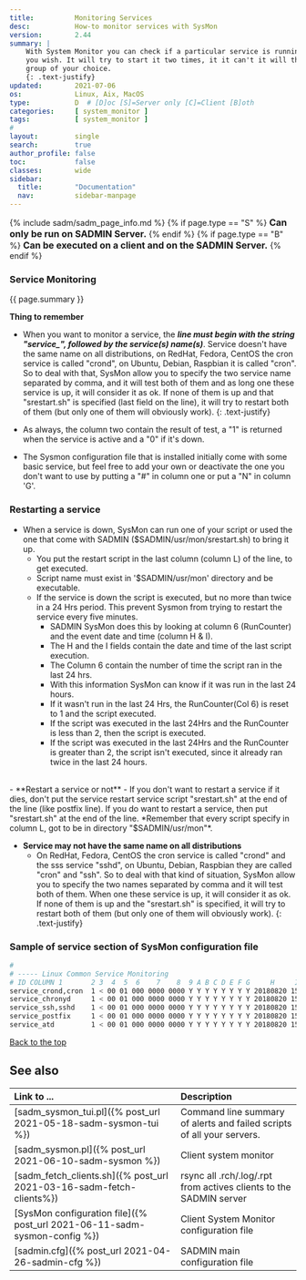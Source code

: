 ```yaml
---
title:          Monitoring Services
desc:           How-to monitor services with SysMon
version:        2.44
summary: |         
    With System Monitor you can check if a particular service is running, it can also restart it if
    you wish. It will try to start it two times, it it can't it will then send an alert to the
    group of your choice.
    {: .text-justify}
updated:        2021-07-06
os:             Linux, Aix, MacOS
type:           D  # [D]oc [S]=Server only [C]=Client [B]oth
categories:     [ system_monitor ] 
tags:           [ system_monitor ] 
#
layout:         single
search:         true
author_profile: false
toc:            false
classes:        wide
sidebar:
  title:        "Documentation"
  nav:          sidebar-manpage
---
```

<a id="top_of_page"></a>

{% include sadm/sadm_page_info.md %}
{% if page.type == "S" %}
<font size="3"><strong>Can only be run on SADMIN Server.</strong></font>
{% endif %}
{% if page.type == "B" %}
<font size="3"><strong>Can be executed on a client and on the SADMIN Server.</strong></font>
{% endif %}


<a id="service"></a>
### Service Monitoring

{{ page.summary }} 

**Thing to remember**
- When you want to monitor a service, the ***line must begin with the string "service_", 
followed by the service(s) name(s)***. Service doesn't have the same name on all distributions, on RedHat, 
Fedora, CentOS the cron service is called "crond", on Ubuntu, Debian, Raspbian it is called "cron". 
So to deal with that, SysMon allow you to specify the two service name separated by comma,
and it will test both of them and as long one these service is up, it will consider it as ok. If
none of them is up and that "srestart.sh" is specified (last field on the line), it will try to 
restart both of them (but only one of them will obviously work).
{: .text-justify}

- As always, the column two contain the result of test, a "1" is returned when the service is active and a "0" if it's down.
- The Sysmon configuration file that is installed initially come with some basic service, but feel
free to add your own or deactivate the one you don't want to use by putting a "#" in column one or
put a "N" in column 'G'.

### Restarting a service
- When a service is down, SysMon can run one of your script or used the one that come with SADMIN ($SADMIN/usr/mon/srestart.sh) to bring it up.
  - You put the restart script in the last column (column L) of the line, to get executed.
  - Script name must exist in '$SADMIN/usr/mon' directory and be executable. 
  - If the service is down the script is executed, but no more than twice in a 24 Hrs period. This prevent Sysmon from trying to restart the service every five minutes.
    - SADMIN SysMon does this by looking at column 6 (RunCounter) and the event date and time (column H & I).
    - The H and the I fields contain the date and time of the last script execution.
    - The Column 6 contain the number of time the script ran in the last 24 hrs.
    - With this information SysMon can know if it was run in the last 24 hours. 
    - If it wasn't run in the last 24 Hrs, the RunCounter(Col 6) is reset to 1 and the script executed. 
    - If the script was executed in the last 24Hrs and the RunCounter is less than 2, then the script is executed. 
    - If the script was executed in the last 24Hrs and the RunCounter is greater than 2, the script isn't executed, since it already ran twice in the last 24 hours.


<br>
- **Restart a service or not**
  - If you don't want to restart a service if it dies, don't put the service restart service script
 "srestart.sh" at the end of the line (like postfix line). If you do want to restart a service, then
 put "srestart.sh" at the end of the line. *Remember that every script specify in column L, got to 
 be in directory "$SADMIN/usr/mon"*.

- **Service may not have the same name on all distributions**
  - On RedHat, Fedora, CentOS the cron service is called "crond" and the sss service "sshd", on 
Ubuntu, Debian, Raspbian they are called "cron" and "ssh". So to deal with that kind of situation, 
SysMon allow you to specify the two names separated by comma and it will test both of them. 
When one these service is up, it will consider it as ok. If none of them is up and the "srestart.sh" 
is specified, it will try to restart both of them (but only one of them will obviously work).
{: .text-justify}


### Sample of service section of SysMon configuration file
```bash
#
# ----- Linux Common Service Monitoring
# ID COLUMN 1       2 3  4  5  6    7    8  9 A B C D E F G     H     I      J       K       L
service_crond,cron  1 < 00 01 000 0000 0000 Y Y Y Y Y Y Y Y 20180820 1520 default default srestart.sh
service_chronyd     1 < 00 01 000 0000 0000 Y Y Y Y Y Y Y Y 20180820 1520 default default srestart.sh
service_ssh,sshd    1 < 00 01 000 0000 0000 Y Y Y Y Y Y Y Y 20180820 1520 default default srestart.sh
service_postfix     1 < 00 01 000 0000 0000 Y Y Y Y Y Y Y Y 20180820 1520 default default - 
service_atd         1 < 00 01 000 0000 0000 Y Y Y Y Y Y Y Y 20180820 1520 default default srestart.sh
```

[Back to the top](#top_of_page)







<a id="seealso"></a>
## See also

| Link to ...| Description |  
| :--- | :--- |  
| [sadm_sysmon_tui.pl]({% post_url 2021-05-18-sadm-sysmon-tui %})                   |  Command line summary of alerts and failed scripts of all your servers.  
| [sadm_sysmon.pl]({% post_url 2021-06-10-sadm-sysmon %})                           | Client system monitor   
| [sadm_fetch_clients.sh]({% post_url 2021-03-16-sadm-fetch-clients%})               | rsync all .rch/.log/.rpt from actives clients to the SADMIN server  
| [SysMon configuration file]({% post_url 2021-06-11-sadm-sysmon-config %})         | Client System Monitor configuration file   
| [sadmin.cfg]({% post_url 2021-04-26-sadmin-cfg %})                                | SADMIN main configuration file   

